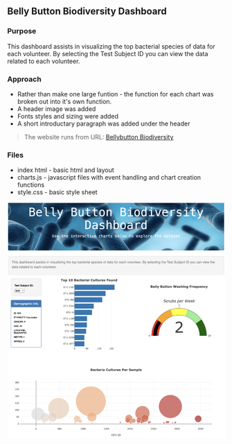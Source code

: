 ## Belly Button Biodiversity Dashboard 

### Purpose 
This dashboard assists in visualizing the top bacterial species of data for each volunteer. By selecting the Test Subject ID you can view the data related to each volunteer.

### Approach 
- Rather than make one large funtion - the function for each chart was broken out into it's own function. 
- A header image was added 
- Fonts styles and sizing were added 
- A short introductary paragraph was added under the header 
> The website runs from URL:  [Bellybutton Biodiversity](https://ranmacmo.github.io/)

### Files
- index html - basic html and layout 
- charts.js - javascript files with event handling and chart creation functions 
- style.css - basic style sheet 

![page screenshot](static/images/page%20image.png)